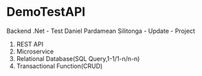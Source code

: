 # DemoTestAPI
Backend .Net - Test
Daniel Pardamean Silitonga - Update - Project
1. REST API
2. Microservice
3. Relational Database(SQL Query,1-1/1-n/n-n)
4. Transactional Function(CRUD)
